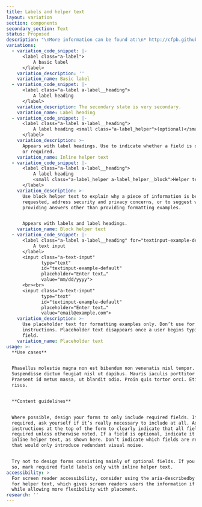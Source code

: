 ```yaml
---
title: Labels and helper text
layout: variation
section: components
secondary_section: Text
status: Proposed
description: "\nMore information can be found at:\n* http://cfpb.github.io/design-manual/page-components/form-fields.html\t\n* https://cfpb.github.io/capital-framework/components/cf-forms/#labels"
variations:
  - variation_code_snippet: |-
      <label class="a-label">
          A basic label
      </label>
    variation_description: ''
    variation_name: Basic label
  - variation_code_snippet: |-
      <label class="a-label a-label__heading">
          A label heading
      </label>
    variation_description: The secondary state is very secondary.
    variation_name: Label heading
  - variation_code_snippet: |-
      <label class="a-label a-label__heading">
          A label heading <small class="a-label_helper">(optional)</small>
      </label>
    variation_description: >-
      Appears with label headings. Use to indicate whether a field is optional
      or required.
    variation_name: Inline helper text
  - variation_code_snippet: |-
      <label class="a-label a-label__heading">
          A label heading
          <small class="a-label_helper a-label_helper__block">Helper text</small>
      </label>
    variation_description: >-
      Use block helper text to explain why a piece of information is being
      requested, address security and privacy concerns, or to suggest ways of
      providing answers other than providing formatting examples.


      Appears with labels and label headings.
    variation_name: Block helper text
  - variation_code_snippet: |-
      <label class="a-label a-label__heading" for="textinput-example-default">
          A text input
      </label>
      <input class="a-text-input"
             type="text"
             id="textinput-example-default"
             placeholder="Enter text…"
             value="mm/dd/yyyy">
      <br><br>
      <input class="a-text-input"
             type="text"
             id="textinput-example-default"
             placeholder="Enter text…"
             value="email@example.com">
    variation_description: >-
      Use placeholder text for formatting examples only. Don’t use for
      instructions. Placeholder text disappears once a user begins typing in the
      field.
    variation_name: Placeholder text
usage: >-
  **Use cases**


  Phasellus molestie magna non est bibendum non venenatis nisl tempor.
  Suspendisse dictum feugiat nisl ut dapibus. Mauris iaculis porttitor posuere.
  Praesent id metus massa, ut blandit odio. Proin quis tortor orci. Etiam at
  risus.


  **Content guidelines**


  Where possible, design your forms to only include required fields. If it’s not
  required, ask yourself if it’s really necessary to include at all. Add
  instructions at the top of the form to clearly indicate that all fields are
  required unless otherwise noted. If a field is optional, indicate it with
  inline helper text, as shown here. Don’t indicate which fields are required;
  that would only introduce redundant visual noise.


  Try not to design forms consisting mainly of optional fields. If you must do
  so, mark required field labels only with inline helper text.
accessibility: >
  For screen reader accessibility, consider using the aria-describedby attribute
  for helper text, which gives screen readers users the information if they need
  while allowing more flexibility with placement.
research: ''
---
```


